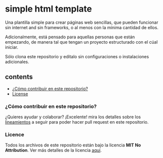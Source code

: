 # simple html template

Una plantilla simple para crear páginas web sencillas, que pueden funcionar sin internet and sin frameworks, o al menos con la mínima cantidad de ellos.

Adicionalmente, está pensado para aquellas personas que están empezando, de manera tal que tengan un proyecto estructurado con el cúal iniciar.

Sólo clona este repositorio y editalo sin configuraciones o instalaciones adicionales.

## contents
- [¿Cómo contribuir en este repositorio?](#how-to-contribute-to-this-repository)
- [License](#license)

<a name="how-to-contribute-to-this-repository"/>

### ¿Cómo contribuir en este repositorio?

¿Quieres ayudar y colaborar? ¡Excelente! mira los detalles sobre los [lineamientos](CONTRIBUTING.md) a seguir para poder hacer pull request en este repositorio.

<a name="license"/>

### Licence
Todos los archivos de este repositorio están bajo la licencia **MIT No Attribution**. Ver más detalles de la licencia [aquí](../../LICENSE).
